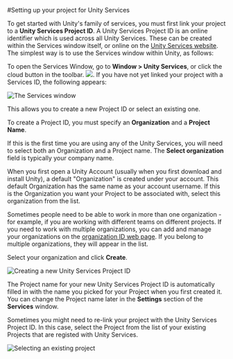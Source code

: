 #Setting up your project for Unity Services

To get started with Unity's family of services, you must first link your project to a **Unity Services Project ID**. A Unity Services Project ID is an online identifier which is used across all Unity Services. These can be created within the Services window itself, or online on the [Unity Services website](https://developer.cloud.unity3d.com). The simplest way is to use the Services window within Unity, as follows:

To open the Services Window, go to __Window > Unity Services__, or click the cloud button in the toolbar. ![](../uploads/Main/CloudButton.png). If you have not yet linked your project with a Services ID, the following appears:

![The Services window](../uploads/Main/UnityServicesWindow.png)

This allows you to create a new Project ID or select an existing one.

To create a Project ID, you must specify an __Organization__ and a __Project Name__.

If this is the first time you are using any of the Unity Services, you will need to select both an Organization and a Project name. The __Select organization__ field is typically your company name.

When you first open a Unity Account (usually when you first download and install Unity), a default "Organization" is created under your account. This default Organization has the same name as your account username. If this is the Organization you want your Project to be associated with, select this organization from the list.

Sometimes people need to be able to work in more than one organization - for example, if you are working with different teams on different projects. If you need to work with multiple organizations, you can add and manage your organizations on the [organization ID web page](https://id.unity.com/organizations). If you belong to multiple organizations, they will appear in the list.

Select your organization and click __Create__.

![Creating a new Unity Services Project ID](../uploads/Main/UnityServicesCreateNewProjectID.png)

The Project name for your new Unity Services Project ID is automatically filled in with the name you picked for your Project when you first created it. You can change the Project name later in the __Settings__ section of the __Services__ window. 

Sometimes you might need to re-link your project with the Unity Services Project ID. In this case, select the Project from the list of your existing Projects that are registed with Unity Services.

![Selecting an existing project](../uploads/Main/UnityServicesSelectExistingProject.png)

